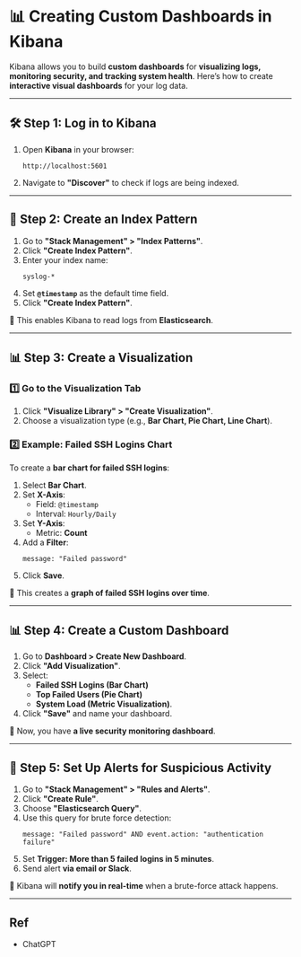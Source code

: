 # **📊 Creating Custom Dashboards in Kibana**
Kibana allows you to build **custom dashboards** for **visualizing logs, monitoring security, and tracking system health**. Here’s how to create **interactive visual dashboards** for your log data.

---

## **🛠 Step 1: Log in to Kibana**
1. Open **Kibana** in your browser:
   ```
   http://localhost:5601
   ```
2. Navigate to **"Discover"** to check if logs are being indexed.

---

## **📂 Step 2: Create an Index Pattern**
1. Go to **"Stack Management" > "Index Patterns"**.
2. Click **"Create Index Pattern"**.
3. Enter your index name:
   ```
   syslog-*
   ```
4. Set **`@timestamp`** as the default time field.
5. Click **"Create Index Pattern"**.

🔹 This enables Kibana to read logs from **Elasticsearch**.

---

## **📊 Step 3: Create a Visualization**
### **1️⃣ Go to the Visualization Tab**
1. Click **"Visualize Library" > "Create Visualization"**.
2. Choose a visualization type (e.g., **Bar Chart, Pie Chart, Line Chart**).
   
### **2️⃣ Example: Failed SSH Logins Chart**
To create a **bar chart for failed SSH logins**:
1. Select **Bar Chart**.
2. Set **X-Axis**:
   - Field: `@timestamp`
   - Interval: `Hourly/Daily`
3. Set **Y-Axis**:
   - Metric: **Count**
4. Add a **Filter**:
   ```
   message: "Failed password"
   ```
5. Click **Save**.

🔹 This creates a **graph of failed SSH logins over time**.

---

## **📊 Step 4: Create a Custom Dashboard**
1. Go to **Dashboard > Create New Dashboard**.
2. Click **"Add Visualization"**.
3. Select:
   - **Failed SSH Logins (Bar Chart)**
   - **Top Failed Users (Pie Chart)**
   - **System Load (Metric Visualization)**.
4. Click **"Save"** and name your dashboard.

🔹 Now, you have **a live security monitoring dashboard**.

---

## **🚨 Step 5: Set Up Alerts for Suspicious Activity**
1. Go to **"Stack Management" > "Rules and Alerts"**.
2. Click **"Create Rule"**.
3. Choose **"Elasticsearch Query"**.
4. Use this query for brute force detection:
   ```kibana
   message: "Failed password" AND event.action: "authentication failure"
   ```
5. Set **Trigger: More than 5 failed logins in 5 minutes**.
6. Send alert **via email or Slack**.

🔹 Kibana will **notify you in real-time** when a brute-force attack happens.

---

## Ref

- ChatGPT
